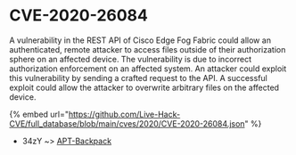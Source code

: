 # CVE-2020-26084

A vulnerability in the REST API of Cisco Edge Fog Fabric could allow an authenticated, remote attacker to access files outside of their authorization sphere on an affected device. The vulnerability is due to incorrect authorization enforcement on an affected system. An attacker could exploit this vulnerability by sending a crafted request to the API. A successful exploit could allow the attacker to overwrite arbitrary files on the affected device.

{% embed url="https://github.com/Live-Hack-CVE/full_database/blob/main/cves/2020/CVE-2020-26084.json" %}


* 34zY ~> [APT-Backpack](https://www.alice-snow.ru/2020/database/cve-2020-26084/apt-backpack-34zy)
